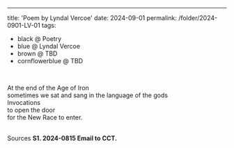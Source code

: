 ---
title: 'Poem by Lyndal Vercoe'
date: 2024-09-01
permalink: /folder/2024-0901-LV-01
tags:
  - black @ Poetry
  - blue @ Lyndal Vercoe
  - brown @ TBD
  - cornflowerblue @ TBD

<br>

<p>
At the end of the Age of Iron<br>
sometimes we sat and sang in the language of the gods<br>
Invocations<br>
to open the door<br>
for the New Race to enter.<br>
</p>

<br>

<wave-list>
<list-title color="DarkSeaGreen" width="40">Sources</list-title>
  <list-item color="BlanchedAlmond"  width="285"><b> S1. 2024-0815 Email to CCT.</b></list-item>
</wave-list>